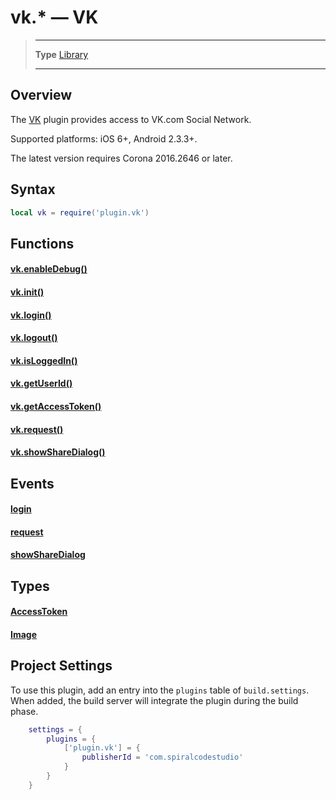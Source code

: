 # vk.* &mdash; VK

> --------------------- ------------------------------------------------------------------------------------------
> __Type__              [Library](https://docs.coronalabs.com/api/type/library.html)
> --------------------- ------------------------------------------------------------------------------------------


## Overview

The [VK](https://marketplace.coronalabs.com/plugin/vk) plugin provides access to VK.com Social Network.

Supported platforms: iOS 6+, Android 2.3.3+.

The latest version requires Corona 2016.2646 or later.

## Syntax
```lua
local vk = require('plugin.vk')  
```
## Functions

#### [vk.enableDebug()](/plugin/vk/enableDebug)

#### [vk.init()](/plugin/vk/init)

#### [vk.login()](/plugin/vk/login)

#### [vk.logout()](/plugin/vk/logout)

#### [vk.isLoggedIn()](/plugin/vk/isLoggedIn)

#### [vk.getUserId()](/plugin/vk/getUserId)

#### [vk.getAccessToken()](/plugin/vk/getAccessToken)

#### [vk.request()](/plugin/vk/request)

#### [vk.showShareDialog()](/plugin/vk/showShareDialog)

## Events

#### [login](/plugin/vk/event/login/)

#### [request](/plugin/vk/event/request/)

#### [showShareDialog](/plugin/vk/event/showShareDialog/)

## Types

#### [AccessToken](/plugin/vk/type/AccessToken/)

#### [Image](/plugin/vk/type/Image/)

## Project Settings

To use this plugin, add an entry into the `plugins` table of `build.settings`. When added, the build server will integrate the plugin during the build phase.

```lua
	settings = {
		plugins = {
			['plugin.vk'] = {
				publisherId = 'com.spiralcodestudio'
			}
		}
	}
```

